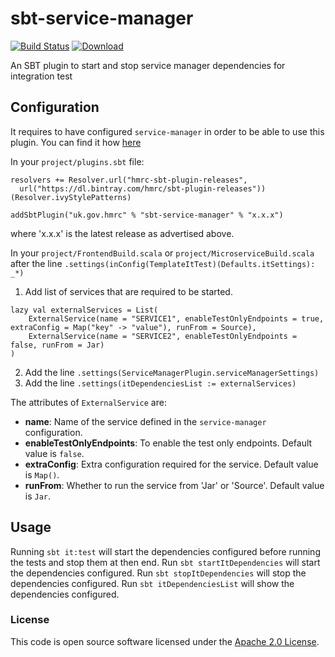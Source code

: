 
# sbt-service-manager

[![Build Status](https://travis-ci.org/hmrc/sbt-service-manager.svg?branch=master)](https://travis-ci.org/hmrc/sbt-service-manager) [ ![Download](https://api.bintray.com/packages/hmrc/sbt-plugin-releases/sbt-service-manager/images/download.svg) ](https://bintray.com/hmrc/sbt-plugin-releases/sbt-service-manager/_latestVersion)

An SBT plugin to start and stop service manager dependencies for integration test

Configuration
-------------

It requires to have configured `service-manager` in order to be able to use this plugin. You can find it how [here](https://github.com/hmrc/service-manager)

In your `project/plugins.sbt` file:
```
resolvers += Resolver.url("hmrc-sbt-plugin-releases",
  url("https://dl.bintray.com/hmrc/sbt-plugin-releases"))(Resolver.ivyStylePatterns)

addSbtPlugin("uk.gov.hmrc" % "sbt-service-manager" % "x.x.x")
```

where 'x.x.x' is the latest release as advertised above.

In your `project/FrontendBuild.scala` or `project/MicroserviceBuild.scala` after the line ```.settings(inConfig(TemplateItTest)(Defaults.itSettings): _*)```

1. Add list of services that are required to be started.

```
lazy val externalServices = List(
    ExternalService(name = "SERVICE1", enableTestOnlyEndpoints = true, extraConfig = Map("key" -> "value"), runFrom = Source),
    ExternalService(name = "SERVICE2", enableTestOnlyEndpoints = false, runFrom = Jar)
)
```

2. Add the line ```.settings(ServiceManagerPlugin.serviceManagerSettings)```
3. Add the line ```.settings(itDependenciesList := externalServices)```

The attributes of ```ExternalService``` are:

* **name**: Name of the service defined in the `service-manager` configuration.
* **enableTestOnlyEndpoints**: To enable the test only endpoints. Default value is `false`.
* **extraConfig**: Extra configuration required for the service. Default value is `Map()`.
* **runFrom**: Whether to run the service from 'Jar' or 'Source'. Default value is `Jar`.

Usage
-----

Running `sbt it:test` will start the dependencies configured before running the tests and stop them at then end.
Run `sbt startItDependencies` will start the dependencies configured.
Run `sbt stopItDependencies` will stop the dependencies configured.
Run `sbt itDependenciesList` will show the dependencies configured.

### License

This code is open source software licensed under the [Apache 2.0 License]("http://www.apache.org/licenses/LICENSE-2.0.html").
